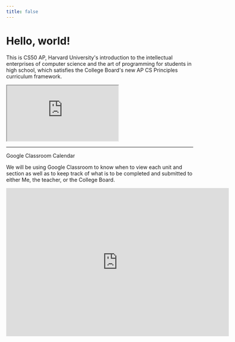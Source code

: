 ```yaml
---
title: false
---
```


# Hello, world!

This is CS50 AP, Harvard University's introduction to the intellectual enterprises of computer science and the art of programming for students in high school, which satisfies the College Board's new AP CS Principles curriculum framework.

<iframe src="https://www.youtube.com/embed/tZxLMIk_SaY?playlist=GAB6Gm7pTTA"></iframe>

---
Google Classroom Calendar

We will be using Google Classroom to know when to view each unit and section as well as to keep track of what is to be completed and submitted to either Me, the teacher, or the College Board.

<iframe src="https://calendar.google.com/calendar/embed?src=darienps.org_classroom9991a32a%40group.calendar.google.com&ctz=America%2FNew_York"style="border:0"width="600"height="400"frameborder="0"scrolling="no"></iframe>
